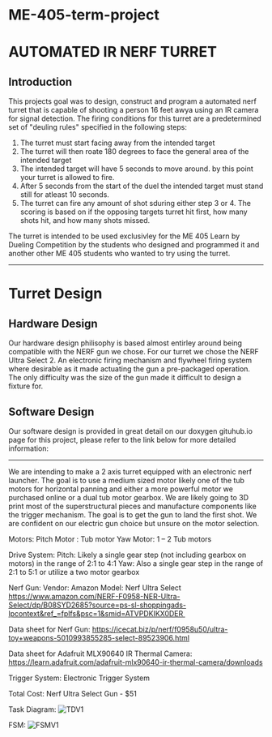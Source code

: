 # ME-405-term-project
# AUTOMATED IR NERF TURRET 

## Introduction
This projects goal was to design, construct and program a automated nerf turret that is capable of shooting a person 16 feet awya using an IR camera for signal detection. The firing conditions for this turret are a predetermined set of "deuling rules" specified in the following steps:

1. The turret must start facing away from the intended target
2. The turret will then roate 180 degrees to face the general area of the intended target
3. The intended target will have 5 seconds to move around. by this point your turret is allowed to fire.
4. After 5 seconds from the start of the duel the intended target must stand still for atleast 10 seconds.
5. The turret can fire any amount of shot sduring either step 3 or 4. The scoring is based on if the opposing targets turret hit first, how many shots hit, and how many shots missed. 

The turret is intended to be used exclusivley for the ME 405 Learn by Dueling Competition by the students who designed and programmed it and another other ME 405 students who wanted to try using the turret. 

---

# Turret Design

## Hardware Design
Our hardware design philisophy is based almost entirley around being compatible with the NERF gun we chose. For our turret we chose the NERF Ultra Select 2. An electronic firing mechanism and flywheel firing system where desirable as it made actuating the gun a pre-packaged operation. The only difficulty was the size of the gun made it difficult to design a fixture for. 

## Software Design

Our software design is provided in great detail on our doxygen gituhub.io page for this project, please refer to the link below for more detailed information:


---

We are intending to make a 2 axis turret equipped with an electronic nerf launcher. The goal is to use a medium sized motor likely one of the tub motors for horizontal panning and either a more powerful motor we purchased online or a dual tub motor gearbox. We are likely going to 3D print most of the superstructural pieces and manufacture components like the trigger mechanism. The goal is to get the gun to land the first shot. We are confident on our electric gun choice but unsure on the motor selection.

Motors: 
Pitch Motor : Tub motor 
Yaw Motor: 1 – 2 Tub motors

Drive System: 
Pitch: Likely a single gear step (not including gearbox on motors) in the range of 2:1 to 4:1
Yaw: Also a single gear step in the range of 2:1 to 5:1 or utilize a two motor gearbox

Nerf Gun:
Vendor: Amazon
Model: Nerf Ultra Select
https://www.amazon.com/NERF-F0958-NER-Ultra-Select/dp/B08SYD2685?source=ps-sl-shoppingads-lpcontext&ref_=fplfs&psc=1&smid=ATVPDKIKX0DER 

Data sheet for Nerf Gun: https://icecat.biz/p/nerf/f0958u50/ultra-toy+weapons-5010993855285-select-89523906.html

Data sheet for Adafruit MLX90640 IR Thermal Camera: https://learn.adafruit.com/adafruit-mlx90640-ir-thermal-camera/downloads

Trigger System:
Electronic Trigger System


Total Cost:
Nerf Ultra Select Gun - $51


Task Diagram:
![TDV1](https://user-images.githubusercontent.com/56085595/222069197-0ed7baf2-8def-4cf4-a6a4-fca194ef7bc9.jpg)

FSM:
![FSMV1](https://user-images.githubusercontent.com/56085595/222069215-9171dbce-964f-4f7f-9de4-17c2358491e7.jpg)


